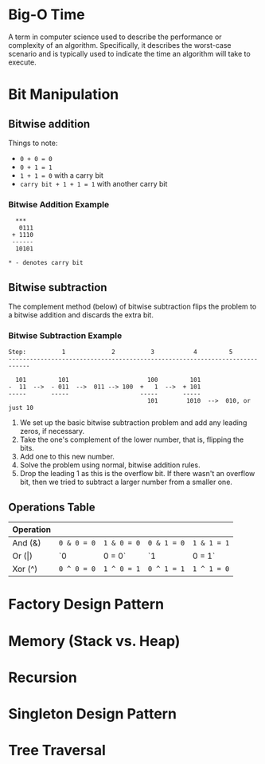 # Big-O Time

A term in computer science used to describe the performance or complexity of an algorithm.  Specifically, it describes the worst-case scenario and is typically used to indicate the time an algorithm will take to execute.

# Bit Manipulation

## Bitwise addition

Things to note:

* `0 + 0 = 0`
* `0 + 1 = 1`
* `1 + 1 = 0` with a carry bit
* `carry bit + 1 + 1 = 1` with another carry bit

### Bitwise Addition Example

```
  ***
   0111
 + 1110
 ------
  10101

* - denotes carry bit
```

## Bitwise subtraction

The complement method (below) of bitwise subtraction flips the problem to a bitwise addition and discards the extra bit.

### Bitwise Subtraction Example

```
Step:          1             2          3           4         5
----------------------------------------------------------------------------

  101         101                      100         101
-  11  -->  - 011  -->  011 --> 100  +   1  -->  + 101
-----       -----                    -----       -----
                                       101        1010  -->  010, or just 10
```

1. We set up the basic bitwise subtraction problem and add any leading zeros, if necessary.
2. Take the one's complement of the lower number, that is, flipping the bits.
3. Add one to this new number.
4. Solve the problem using normal, bitwise addition rules.
5. Drop the leading 1 as this is the overflow bit.  If there wasn't an overflow bit, then we tried to subtract a larger number from a smaller one.

## Operations Table

| Operation |              |              |              |              |
|:----------|:-------------|:-------------|:-------------|:-------------|
| And (&)   | `0 & 0 = 0`  | `1 & 0 = 0`  | `0 & 1 = 0`  | `1 & 1 = 1`  |
| Or (\|)   | `0 | 0 = 0`  | `1 | 0 = 1`  | `0 | 1 = 1`  | `1 | 1 = 1`  |
| Xor (^)   | `0 ^ 0 = 0`  | `1 ^ 0 = 1`  | `0 ^ 1 = 1`  | `1 ^ 1 = 0`  |



# Factory Design Pattern

# Memory (Stack vs. Heap)

# Recursion

# Singleton Design Pattern

# Tree Traversal